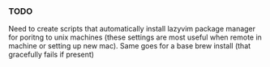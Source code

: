 ### TODO

Need to create scripts that automatically install lazyvim package manager for poritng to unix machines (these settings are most useful when remote in machine or setting up new mac). Same goes for a base brew install (that gracefully fails if present)